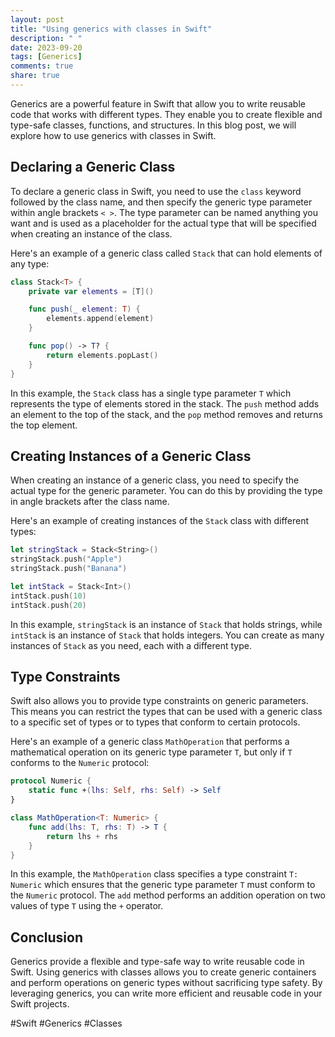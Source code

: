 ```yaml
---
layout: post
title: "Using generics with classes in Swift"
description: " "
date: 2023-09-20
tags: [Generics]
comments: true
share: true
---
```


Generics are a powerful feature in Swift that allow you to write reusable code that works with different types. They enable you to create flexible and type-safe classes, functions, and structures. In this blog post, we will explore how to use generics with classes in Swift.

## Declaring a Generic Class

To declare a generic class in Swift, you need to use the `class` keyword followed by the class name, and then specify the generic type parameter within angle brackets `< >`. The type parameter can be named anything you want and is used as a placeholder for the actual type that will be specified when creating an instance of the class.

Here's an example of a generic class called `Stack` that can hold elements of any type:

```swift
class Stack<T> {
    private var elements = [T]()

    func push(_ element: T) {
        elements.append(element)
    }

    func pop() -> T? {
        return elements.popLast()
    }
}
```
In this example, the `Stack` class has a single type parameter `T` which represents the type of elements stored in the stack. The `push` method adds an element to the top of the stack, and the `pop` method removes and returns the top element.

## Creating Instances of a Generic Class

When creating an instance of a generic class, you need to specify the actual type for the generic parameter. You can do this by providing the type in angle brackets after the class name.

Here's an example of creating instances of the `Stack` class with different types:

```swift
let stringStack = Stack<String>()
stringStack.push("Apple")
stringStack.push("Banana")

let intStack = Stack<Int>()
intStack.push(10)
intStack.push(20)
```

In this example, `stringStack` is an instance of `Stack` that holds strings, while `intStack` is an instance of `Stack` that holds integers. You can create as many instances of `Stack` as you need, each with a different type.

## Type Constraints

Swift also allows you to provide type constraints on generic parameters. This means you can restrict the types that can be used with a generic class to a specific set of types or to types that conform to certain protocols.

Here's an example of a generic class `MathOperation` that performs a mathematical operation on its generic type parameter `T`, but only if `T` conforms to the `Numeric` protocol:

```swift
protocol Numeric {
    static func +(lhs: Self, rhs: Self) -> Self
}

class MathOperation<T: Numeric> {
    func add(lhs: T, rhs: T) -> T {
        return lhs + rhs
    }
}
```

In this example, the `MathOperation` class specifies a type constraint `T: Numeric` which ensures that the generic type parameter `T` must conform to the `Numeric` protocol. The `add` method performs an addition operation on two values of type `T` using the `+` operator.

## Conclusion

Generics provide a flexible and type-safe way to write reusable code in Swift. Using generics with classes allows you to create generic containers and perform operations on generic types without sacrificing type safety. By leveraging generics, you can write more efficient and reusable code in your Swift projects.

#Swift #Generics #Classes